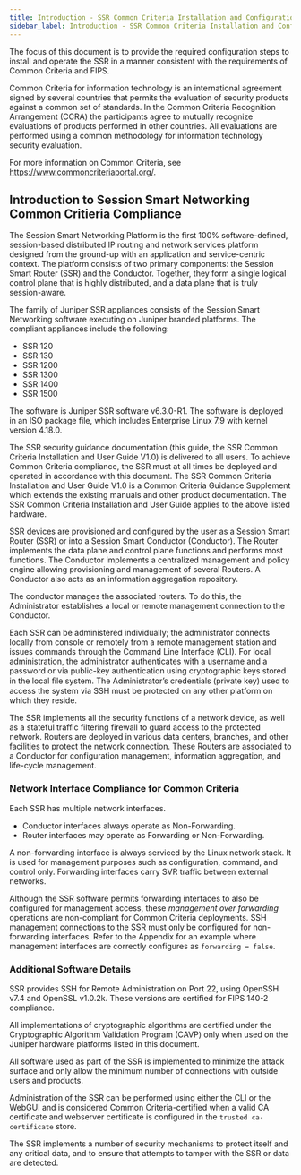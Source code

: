 ```yaml
---
title: Introduction - SSR Common Criteria Installation and Configuration
sidebar_label: Introduction - SSR Common Criteria Installation and Configuration
---
```


The focus of this document is to provide the required configuration steps to install and operate the SSR in a manner consistent with the requirements of Common Criteria and FIPS. 

Common Criteria for information technology is an international agreement signed by several countries that permits the evaluation of security products against a common set of standards. In the Common Criteria Recognition Arrangement (CCRA) the participants agree to mutually recognize evaluations of products performed in other countries. All evaluations are performed using a common methodology for information technology security evaluation.

For more information on Common Criteria, see https://www.commoncriteriaportal.org/.

## Introduction to Session Smart Networking Common Critieria Compliance

The Session Smart Networking Platform is the first 100% software-defined, session-based distributed IP routing and network services platform designed from the ground-up with an application and service-centric context. The platform consists of two primary components: the Session Smart Router (SSR) and the Conductor. Together, they form a single logical control plane that is highly distributed, and a data plane that is truly session-aware.

The family of Juniper SSR appliances consists of the Session Smart Networking software executing on Juniper branded platforms. The compliant appliances include the following:

- SSR 120
- SSR 130
- SSR 1200
- SSR 1300
- SSR 1400
- SSR 1500

The software is Juniper SSR software v6.3.0-R1. The software is deployed in an ISO package file, which includes Enterprise Linux 7.9 with kernel version 4.18.0.

The SSR security guidance documentation (this guide, the SSR Common Criteria Installation and User Guide V1.0) is delivered to all users. To achieve Common Criteria compliance, the SSR must at all times be deployed and operated in accordance with this document. The SSR Common Criteria Installation and User Guide V1.0 is a Common Criteria Guidance Supplement which extends the existing manuals and other product documentation. The SSR Common Criteria Installation and User Guide applies to the above listed hardware. 

SSR devices are provisioned and configured by the user as a Session Smart Router (SSR) or into a Session Smart Conductor (Conductor). The Router implements the data plane and control plane functions and performs most functions. The Conductor implements a centralized management and policy engine allowing provisioning and management of several Routers. A Conductor also acts as an information aggregation repository. 

The conductor manages the associated routers. To do this, the Administrator establishes a local or remote management connection to the Conductor.

Each SSR can be administered individually; the administrator connects locally from console or remotely from a remote management station and issues commands through the Command Line Interface (CLI). For local administration, the administrator authenticates with a username and a password or via public-key authentication using cryptographic keys stored in the local ﬁle system. The Administrator’s credentials (private key) used to access the system via SSH must be protected on any other platform on which they reside.

The SSR implements all the security functions of a network device, as well as a stateful traffic filtering firewall to guard access to the protected network. Routers are deployed in various data centers, branches, and other facilities to protect the network connection. These Routers are associated to a Conductor for configuration management, information aggregation, and life-cycle management. 

### Network Interface Compliance for Common Criteria

Each SSR has multiple network interfaces.

- Conductor interfaces always operate as Non-Forwarding.
- Router interfaces may operate as Forwarding or Non-Forwarding.

A non-forwarding interface is always serviced by the Linux network stack. It is used for management purposes such as configuration, command, and control only. Forwarding interfaces carry SVR traffic between external networks.

Although the SSR software permits forwarding interfaces to also be configured for management access, these *management over forwarding* operations are non-compliant for Common Criteria deployments. SSH management connections to the SSR must only be configured for non-forwarding interfaces. Refer to the Appendix for an example where management interfaces are correctly configures as `forwarding = false`.

### Additional Software Details

SSR provides SSH for Remote Administration on Port 22, using OpenSSH v7.4 and OpenSSL v1.0.2k. These versions are certified for FIPS 140-2 compliance. 

All implementations of cryptographic algorithms are certified under the Cryptographic Algorithm Validation Program (CAVP) only when used on the Juniper hardware platforms listed in this document. 

All software used as part of the SSR is implemented to minimize the attack surface and only allow the minimum number of connections with outside users and products. 

Administration of the SSR can be performed using either the CLI or the WebGUI and is considered Common Criteria-certified when a valid CA certificate and webserver certificate is configured in the `trusted ca-certificate` store.  

The SSR implements a number of security mechanisms to protect itself and any critical data, and to ensure that attempts to tamper with the SSR or data are detected.


